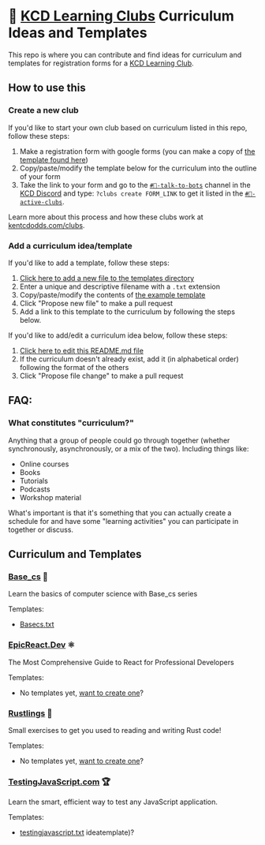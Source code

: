 # 📍 [KCD Learning Clubs](https://kcd.im/clubs) Curriculum Ideas and Templates

This repo is where you can contribute and find ideas for curriculum and
templates for registration forms for a
[KCD Learning Club](https://kcd.im/clubs).

## How to use this

### Create a new club

If you'd like to start your own club based on curriculum listed in this repo,
follow these steps:

1. Make a registration form with google forms (you can make a copy of
   [the template found here](https://kcd.im/kcd-learning-club-docs))
2. Copy/paste/modify the template below for the curriculum into the outline of
   your form
3. Take the link to your form and go to the
   [`#🤖-talk-to-bots`](https://kcd.im/discord-talk-to-bots) channel in the
   [KCD Discord](https://kentcdodds.com/discord) and type:
   `?clubs create FORM_LINK` to get it listed in the
   [`#📝-active-clubs`](https://kcd.im/discord-active-clubs).

Learn more about this process and how these clubs work at
[kentcdodds.com/clubs](https://kentcdodds.com/clubs).

### Add a curriculum idea/template

If you'd like to add a template, follow these steps:

1. [Click here to add a new file to the templates directory](https://github.com/kentcdodds/kcd-learning-clubs-ideas/new/main/templates)
2. Enter a unique and descriptive filename with a `.txt` extension
3. Copy/paste/modify the contents of
   [the example template](templates/example.txt)
4. Click "Propose new file" to make a pull request
5. Add a link to this template to the curriculum by following the steps below.

If you'd like to add/edit a curriculum idea below, follow these steps:

1. [Click here to edit this README.md file](https://github.com/kentcdodds/kcd-learning-clubs-ideas/edit/main/README.md)
2. If the curriculum doesn't already exist, add it (in alphabetical order)
   following the format of the others
3. Click "Propose file change" to make a pull request

## FAQ:

### What constitutes "curriculum?"

Anything that a group of people could go through together (whether
synchronously, asynchronously, or a mix of the two). Including things like:

- Online courses
- Books
- Tutorials
- Podcasts
- Workshop material

What's important is that it's something that you can actually create a schedule
for and have some "learning activities" you can participate in together or
discuss.

## Curriculum and Templates

<!--
Example for you to copy/paste:

### [Name of Curriculum](https://linktocurriculum.example.com)

Curriculum summary/tagline

Templates:

- No templates yet, [want to create one](#add-a-curriculum-ideatemplate)?

-->

### [Base_cs](https://github.com/vaidehijoshi/basecs-series) 💛

Learn the basics of computer science with Base_cs series

Templates:

- [Basecs.txt](templates/Basecs.txt)

### [EpicReact.Dev](https://epicreact.dev) ⚛️

The Most Comprehensive Guide to React for Professional Developers

Templates:

- No templates yet, [want to create one](#add-a-curriculum-ideatemplate)?

### [Rustlings](https://github.com/rust-lang/rustlings) 🦀

Small exercises to get you used to reading and writing Rust code!

Templates:

- No templates yet, [want to create one](#add-a-curriculum-ideatemplate)?

### [TestingJavaScript.com](https://testingjavascript.com) 🏆

Learn the smart, efficient way to test any JavaScript application.

Templates:

- [testingjavascript.txt](templates/testingjavascript.txt)
ideatemplate)?
